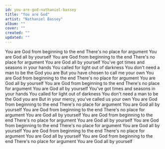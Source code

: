 ```yaml
---
id: you-are-god-nathaniel-bassey
title: "You are God"
artist: "Nathaniel Bassey"
album: ""
cover: ""
created: ""
updated: ""
---
```


You are God from beginning to the end
There's no place for argument
You are God all by yourself
You are God from beginning to the end
There's no place for argument
You are God all by yourself
You've got times and seasons in your hands
You called for light out of darkness
You don't need a man to be the God you are
But you have chosen to call me your own
You are God from beginning to the end
There's no place for argument
You are God all by yourself
You are God from bеginning to the end
Therе's no place for argument
You are God all by yourself
You've got times and seasons in your hands
You called for light out of darkness
You don't need a man to be the God you are
But in your mercy, you've called us your own
You are God from beginning to the end
There's no place for argument
You are God all by yourself
You are God from beginning to the end
There's no place for argument
You are God all by yourself
You are God from beginning to the end
There's no place for argument
You are God all by yourself
You are God from beginning to the end
There's no place for argument
You are God all by yourself
You are God from beginning to the end
There's no place for argument
You are God all by yourself
You are God from beginning to the end
There's no place for argument
You are God all by yourself